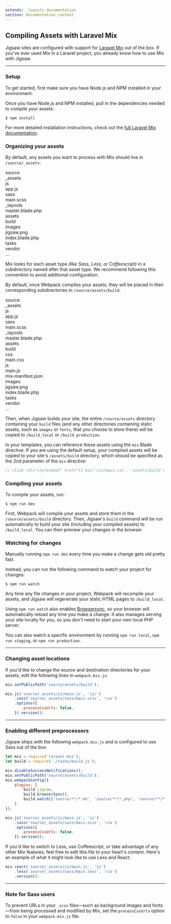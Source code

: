```yaml
---
extends: _layouts.documentation
section: documentation_content
---
```


## Compiling Assets with Laravel Mix

Jigsaw sites are configured with support for [Laravel Mix](https://laravel.com/docs/5.8/mix) out of the box. If you've ever used Mix in a Laravel project, you already know how to use Mix with Jigsaw.

---

### Setup

To get started, first make sure you have Node.js and NPM installed in your environment.

Once you have Node.js and NPM installed, pull in the dependencies needed to compile your assets:

```
$ npm install
```

For more detailed installation instructions, check out the [full Laravel Mix documentation](https://laravel.com/docs/5.8/mix).

### Organizing your assets

By default, any assets you want to process with Mix should live in `/source/_assets`:

<div class="files">
    <div class="folder folder--open">source
        <div class="folder folder--open focus">_assets
            <div class="folder folder--open">js
                <div class="file">app.js</div>
            </div>
            <div class="folder folder--open">sass
                <div class="file">main.scss</div>
            </div>
        </div>
        <div class="folder folder--open">_layouts
            <div class="file">master.blade.php</div>
        </div>
        <div class="folder folder--open">assets
            <div class="folder">build</div>
            <div class="folder folder--open">images
                <div class="file">jigsaw.png</div>
            </div>
        </div>
        <div class="file">index.blade.php</div>
    </div>
    <div class="folder">tasks</div>
    <div class="folder">vendor</div>
    <div class="ellipsis">...</div>
</div>

Mix looks for each asset type _(like Sass, Less, or Coffeescript)_ in a subdirectory named after that asset type. We recommend following this convention to avoid additional configuration.

By default, once Webpack compiles your assets, they will be placed in their corresponding subdirectories in `/source/assets/build`:

<div class="files">
    <div class="folder folder--open">source
        <div class="folder folder--open">_assets
            <div class="folder folder--open">js
                <div class="file">app.js</div>
            </div>
            <div class="folder folder--open">sass
                <div class="file">main.scss</div>
            </div>
        </div>
        <div class="folder folder--open">_layouts
            <div class="file">master.blade.php</div>
        </div>
        <div class="folder folder--open focus">assets
            <div class="folder folder--open">build
                <div class="folder folder--open">css
                    <div class="file">main.css</div>
                </div>
                <div class="folder folder--open">js
                    <div class="file">main.js</div>
                </div>
                <div class="file">mix-manifest.json</div>
            </div>
            <div class="folder folder--open">images
                <div class="file">jigsaw.png</div>
            </div>
        </div>
        <div class="file">index.blade.php</div>
    </div>
    <div class="folder">tasks</div>
    <div class="folder">vendor</div>
    <div class="ellipsis">...</div>
</div>

Then, when Jigsaw builds your site, the entire `/source/assets` directory containing your `build` files (and any other directories containing static assets, such as `images` or `fonts`, that you choose to store there) will be copied to `/build_local` or `/build_production`.

In your templates, you can reference these assets using the `mix` Blade directive. If you are using the default setup, your compiled assets will be copied to your site's `/assets/build` directory, which should be specified as the 2nd parameter of the `mix` directive:

```php
// <link rel="stylesheet" href="{{ mix('css/main.css', 'assets/build') }}">
```

### Compiling your assets

To compile your assets, run:

```
$ npm run dev
```

First, Webpack will compile your assets and store them in the `/source/assets/build` directory. Then, Jigsaw's `build` command will be run automatically to build your site (including your compiled assets) to `/build_local`. You can then preview your changes in the browser.

### Watching for changes

Manually running `npm run dev` every time you make a change gets old pretty fast.

Instead, you can run the following command to watch your project for changes:

```
$ npm run watch
```

Any time any file changes in your project, Webpack will recompile your assets, and Jigsaw will regenerate your static HTML pages to `/build_local`.

Using `npm run watch` also enables [Browsersync](https://www.browsersync.io/), so your browser will automatically reload any time you make a change. It also manages serving your site locally for you, so you don't need to start your own local PHP server.

You can also watch a specific environment by running `npm run local`, `npm run staging`, or `npm run production`.

---

### Changing asset locations

If you'd like to change the source and destination directories for your assets, edit the following lines in `webpack.mix.js`:

```js
mix.setPublicPath('source/assets/build');

mix.js('source/_assets/js/main.js', 'js/')
    .sass('source/_assets/sass/main.scss', 'css')
    .options({
        processCssUrls: false,
    }).version();
```

---

### Enabling different preprocessors

Jigsaw ships with the following `webpack.mix.js` and is configured to use Sass out of the box:

```js
let mix = require('laravel-mix');
let build = require('./tasks/build.js');

mix.disableSuccessNotifications();
mix.setPublicPath('source/assets/build');
mix.webpackConfig({
    plugins: [
        build.jigsaw,
        build.browserSync(),
        build.watch(['source/**/*.md', 'source/**/*.php', 'source/**/*.scss', '!source/**/_tmp/*']),
    ]
});

mix.js('source/_assets/js/main.js', 'js')
    .sass('source/_assets/sass/main.scss', 'css')
    .options({
        processCssUrls: false,
    }).version();
```

If you'd like to switch to Less, use Coffeescript, or take advantage of any other Mix features, feel free to edit this file to your heart's content. Here's an example of what it might look like to use Less and React:

```js
mix.react('source/_assets/js/main.js', 'js')
    .less('source/_assets/sass/main.less', 'css')
    .version();
```

---

### Note for Sass users

To prevent URLs in your `.scss` files—such as background images and fonts—from being processed and modified by Mix, set the `processCssUrls` option to `false` in your `webpack.mix.js` file.

